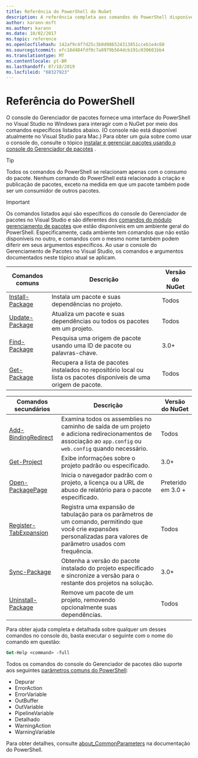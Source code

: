 ```yaml
---
title: Referência do PowerShell do NuGet
description: A referência completa aos comandos do PowerShell disponíveis no console do Gerenciador de pacotes NuGet no Visual Studio.
author: karann-msft
ms.author: karann
ms.date: 10/02/2017
ms.topic: reference
ms.openlocfilehash: 142af9c4f7d25c3b0d986524313851cceb1e4c60
ms.sourcegitcommit: efc18d484fdf0c7a8979b564dcb191c030601bb4
ms.translationtype: MT
ms.contentlocale: pt-BR
ms.lasthandoff: 07/18/2019
ms.locfileid: "68327923"
---
```

# <a name="powershell-reference"></a>Referência do PowerShell

O console do Gerenciador de pacotes fornece uma interface do PowerShell no Visual Studio no Windows para interagir com o NuGet por meio dos comandos específicos listados abaixo. (O console não está disponível atualmente no Visual Studio para Mac.) Para obter um guia sobre como usar o console do, consulte o tópico [instalar e gerenciar pacotes usando o console do Gerenciador de pacotes](../consume-packages/install-use-packages-powershell.md) .

> [!Tip]
> Todos os comandos do PowerShell se relacionam apenas com o consumo do pacote. Nenhum comando do PowerShell está relacionado à criação e publicação de pacotes, exceto na medida em que um pacote também pode ser um consumidor de outros pacotes.

> [!Important]
> Os comandos listados aqui são específicos do console do Gerenciador de pacotes no Visual Studio e são diferentes dos [comandos do módulo gerenciamento de pacotes](/powershell/module/packagemanagement/?view=powershell-6) que estão disponíveis em um ambiente geral do PowerShell. Especificamente, cada ambiente tem comandos que não estão disponíveis no outro, e comandos com o mesmo nome também podem diferir em seus argumentos específicos. Ao usar o console do Gerenciamento de Pacotes no Visual Studio, os comandos e argumentos documentados neste tópico atual se aplicam.

| Comandos comuns | Descrição | Versão do NuGet |
| --- | --- | --- |
| [Install-Package](ps-reference/ps-ref-install-package.md) | Instala um pacote e suas dependências no projeto. | Todos |
| [Update-Package](ps-reference/ps-ref-update-package.md) | Atualiza um pacote e suas dependências ou todos os pacotes em um projeto. | Todos |
| [Find-Package](ps-reference/ps-ref-find-package.md) | Pesquisa uma origem de pacote usando uma ID de pacote ou palavras-chave. | 3.0+ |
| [Get-Package](ps-reference/ps-ref-get-package.md) | Recupera a lista de pacotes instalados no repositório local ou lista os pacotes disponíveis de uma origem de pacote. | Todos |

| Comandos secundários | Descrição | Versão do NuGet |
| --- | --- | --- |
| [Add-BindingRedirect](ps-reference/ps-ref-add-bindingredirect.md) | Examina todos os assemblies no caminho de saída de um projeto e adiciona redirecionamentos de associação ao `app.config` ou `web.config` quando necessário. | Todos |
| [Get-Project](ps-reference/ps-ref-get-project.md) | Exibe informações sobre o projeto padrão ou especificado. | 3.0+ |
| [Open-PackagePage](ps-reference/ps-ref-open-packagepage.md) | Inicia o navegador padrão com o projeto, a licença ou a URL de abuso de relatório para o pacote especificado. | Preterido em 3.0 + |
| [Register-TabExpansion](ps-reference/ps-ref-register-tabexpansion.md) | Registra uma expansão de tabulação para os parâmetros de um comando, permitindo que você crie expansões personalizadas para valores de parâmetro usados com frequência. | Todos |
| [Sync-Package](ps-reference/ps-ref-sync-package.md) | Obtenha a versão do pacote instalado do projeto especificado e sincronize a versão para o restante dos projetos na solução. | 3.0+ |
| [Uninstall-Package](ps-reference/ps-ref-uninstall-package.md) | Remove um pacote de um projeto, removendo opcionalmente suas dependências. | Todos |

Para obter ajuda completa e detalhada sobre qualquer um desses comandos no console do, basta executar o seguinte com o nome do comando em questão:

```ps
Get-Help <command> -full
```

Todos os comandos do console do Gerenciador de pacotes dão suporte aos seguintes [parâmetros comuns do PowerShell](http://go.microsoft.com/fwlink/?LinkID=113216):

- Depurar
- ErrorAction
- ErrorVariable
- OutBuffer
- OutVariable
- PipelineVariable
- Detalhado
- WarningAction
- WarningVariable

Para obter detalhes, consulte [about_CommonParameters](http://go.microsoft.com/fwlink/?LinkID=113216) na documentação do PowerShell.
